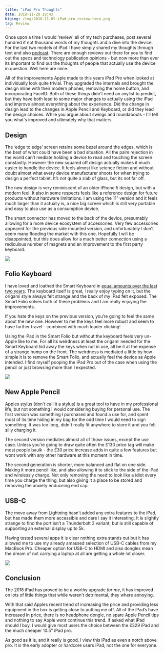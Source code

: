 ```yaml
---
title: "iPad Pro Thoughts"
date: 2018-11-28 19:43
bigimg: /img/2018-11-09-iPad-pro-review-hero.png
tag: Review
---
```

Once upon a time I would 'review' all of my tech purchases, post several hundred if not thousand words of my thoughts and a dive into the device. For the last two models of iPad I have simply shared my thoughts through text and also [podcast](https://byodpodcast.com). There are enough reviews out there for you to find out the specs and technology publication opinions - but now more than ever its important to find out the thoughts of people that actually use the device in question. Well here are mine.

All of the improvements Apple made to this years iPad Pro when looked at individually look quite trivial. They upgraded the internals and brought the design inline with their modern phones, removing the home button, and incorporating FaceID. Both of these things didn't need an anylist to predict, but they have both lead to some major changes to actually using the iPad and improve almost everything about the experience. Did the change in design lead to the changes in Apple Pencil and Keyboard, or did they lead the design choices. While you argue about swings and roundabouts - I'll tell you what's improved and ultimately why that matters.

## Design
The ‘edge to edge’ screen retains some bezel around the edges, which is the best of what could have been a bad situation. All the palm rejection in the world can’t mediate holding a device to read and touching the screen constantly. However the new squared off design actually makes it much easier to handle the device. It feels almost like science fiction and without doubt almost what every device manufacturer shoots for when trying to design a perfect tablet. It’s not quite a slab of glass, but its not far off.

The new design is very reminiscent of an older iPhone 5 design, but with a modern feel. It also in some respects feels like a reference design for future products without hardware limitations. I am using the 11” version and it feels much larger than it actually is, a nice big screen which is still very portable and easy to also use as a consumption device.

The smart connector has moved to the back of the device, presumably allowing for a more device ecosystem of accessories. Very few accessories appeared for the previous side mounted version, and unfortunately I don’t seem many flooding the market with this one. Hopefully I will be disappointed, but this does allow for a much better connection using a rediculous number of magnets and an improvement to the first party keyboard.

![](https://www.gr36.com/img/2018-11-17-smartkeyboard-ipadpro.jpeg)

## Folio Keyboard
I have loved and loathed the Smart Keyboard in [equal amounts over the last two years](https://www.gr36.com/2018-11-17-ipad-smart-keyboard/). The keyboard itself is great, I really enjoy typing on it, but the origami style always felt strange and the back of my iPad felt exposed. The Smart Folio solves both of these problems and I am really enjoying the improvements.

If you hate the keys on the previous version, you’re going to feel the same about the new one. However to me the keys feel more robust and seem to have further travel - combined with much loader clicking!

Using the iPad in the Smart Folio but without the keyboard feels very un-Apple like to me. For all its weirdness at least the origami needed for the Smart Keyboard hid away the keys when not in use, all be it at the expense of a strange hump on the front. The weirdness is mediated a little by how simple it is to remove the Smart Folio, and actually feel the device as Apple intended. I find myself pooping the iPad Pro out of the case when using the pencil or just browsing more than I expected.

![](https://gr36.com/img/2018-11-10-apple-pencil2018.jpeg)

## New Apple Pencil
Apples stylus (don't call it a stylus) is a great tool to have in my professional life, but not something I would considering buying for personal use. The first version was something I purchased and found a use for, and spent most of its time hiding in my bag for the odd time I would need to sign something. It was too long, didn't really fit anywhere to store it and you felt silly charging it.

The second version mediates almost all of those issues, except the use case. Unless you're going to draw quite often the £130 price tag will make most people baulk - the £30 price increase adds in quite a few features but wont work with any other hardware at this moment in time.

The second generation is shorter, more balanced and flat on one side. Making it more pencil like, and also allowing it to stick to the side of the iPad and wirelessly charge. Not only removing the need to look like a idiot every time you charge the thing, but also giving it a place to be stored and removing the anxiety enduceing end cap.

## USB-C
The move away from Lightning hasn’t added any extra features to the iPad, but has made them more accessible and dare I say it interesting. It is slightly strange to find the port isn’t a Thunderbolt 3 variant, but is still capable of supporting an external display up to 5k.

Having tested several apps it is clear nothing extra stands out but it has allowed me to use my already amassed selection of USB-C cables from my MacBook Pro. Cheaper option for USB-C to HDMI and also dongles mean the dream of not carrying a laptop at all are getting a whole lot closer.

![](https://gr36.com/img/2018-11-07-iPad-pro2018-hero.jpeg)

## Conclusion
The 2018 iPad has proved to be a worthy upgrade *for me*, it has improved on lots of little things that while weren't detrimental, they where annoying.

With that said Apples recent trend of increasing the price and providing less equipment in the box is getting close to putting me off. All of the iPad’s have increased in price, there is no headphone dongle, no spare Apple Pencil tips and nothing to say Apple wont continue this trend. If asked what iPad should I buy, I would give most users the choice between the £329 iPad and the much cheaper 10.5” iPad pro.

As good as it is, and it really is good, I view this iPad as even a notch above pro. It is the early adopter or hardcore users iPad, not the one for everyone.
